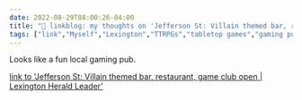 ```yaml
---
date: 2022-08-29T08:00:26-04:00
title: "🔗 linkblog: my thoughts on 'Jefferson St: Villain themed bar, restaurant, game club open | Lexington Herald Leader'"
tags: ["link","Myself","Lexington","TTRPGs","tabletop games","gaming pub"]
---
```

Looks like a fun local gaming pub.
 

[link to 'Jefferson St: Villain themed bar, restaurant, game club open | Lexington Herald Leader'](https://www.kentucky.com/article264806969.html)
